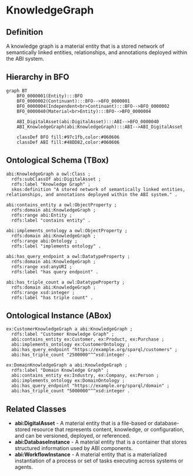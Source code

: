 # KnowledgeGraph

## Definition
A knowledge graph is a material entity that is a stored network of semantically linked entities, relationships, and annotations deployed within the ABI system.

## Hierarchy in BFO
```mermaid
graph BT
    BFO_0000001(Entity):::BFO
    BFO_0000002(Continuant):::BFO-->BFO_0000001
    BFO_0000004(Independent<br>Continuant):::BFO-->BFO_0000002
    BFO_0000040(Material<br>Entity):::BFO-->BFO_0000004
    
    ABI_DigitalAsset(abi:DigitalAsset):::ABI-->BFO_0000040
    ABI_KnowledgeGraph(abi:KnowledgeGraph):::ABI-->ABI_DigitalAsset
    
    classDef BFO fill:#97c1fb,color:#060606
    classDef ABI fill:#48DD82,color:#060606
```

## Ontological Schema (TBox)
```turtle
abi:KnowledgeGraph a owl:Class ;
  rdfs:subClassOf abi:DigitalAsset ;
  rdfs:label "Knowledge Graph" ;
  skos:definition "A stored network of semantically linked entities, relationships, and annotations deployed within the ABI system." .

abi:contains_entity a owl:ObjectProperty ;
  rdfs:domain abi:KnowledgeGraph ;
  rdfs:range abi:Entity ;
  rdfs:label "contains entity" .

abi:implements_ontology a owl:ObjectProperty ;
  rdfs:domain abi:KnowledgeGraph ;
  rdfs:range abi:Ontology ;
  rdfs:label "implements ontology" .

abi:has_query_endpoint a owl:DatatypeProperty ;
  rdfs:domain abi:KnowledgeGraph ;
  rdfs:range xsd:anyURI ;
  rdfs:label "has query endpoint" .

abi:has_triple_count a owl:DatatypeProperty ;
  rdfs:domain abi:KnowledgeGraph ;
  rdfs:range xsd:integer ;
  rdfs:label "has triple count" .
```

## Ontological Instance (ABox)
```turtle
ex:CustomerKnowledgeGraph a abi:KnowledgeGraph ;
  rdfs:label "Customer Knowledge Graph" ;
  abi:contains_entity ex:Customer, ex:Product, ex:Purchase ;
  abi:implements_ontology ex:CustomerOntology ;
  abi:has_query_endpoint "https://example.org/sparql/customers" ;
  abi:has_triple_count "2500000"^^xsd:integer .

ex:DomainKnowledgeGraph a abi:KnowledgeGraph ;
  rdfs:label "Domain Knowledge Graph" ;
  abi:contains_entity ex:Industry, ex:Company, ex:Person ;
  abi:implements_ontology ex:DomainOntology ;
  abi:has_query_endpoint "https://example.org/sparql/domain" ;
  abi:has_triple_count "5000000"^^xsd:integer .
```

## Related Classes
- **abi:DigitalAsset** - A material entity that is a file-based or database-stored resource that represents content, knowledge, or configuration, and can be versioned, deployed, or referenced.
- **abi:DatabaseInstance** - A material entity that is a container that stores structured information used by ABI components.
- **abi:WorkflowInstance** - A material entity that is a materialized instantiation of a process or set of tasks executing across systems or agents. 